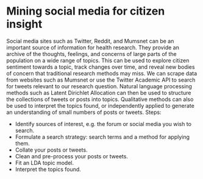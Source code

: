 # Mining social media for citizen insight
Social media sites such as Twitter, Reddit, and Mumsnet can be an important source of information for health research. They provide an archive of the thoughts, feelings, and concerns of large parts of the population on a wide range of topics. This can be used to explore citizen sentiment towards a topic, track changes over time, and reveal new bodies of concern that traditional research methods may miss. We can scrape data from websites such as Mumsnet or use the Twitter Academic API to search for tweets relevant to our research question. Natural language processing methods such as Latent Dirichlet Allocation can then be used to structure the collections of tweets or posts into topics. Qualitative methods can also be used to interpret the topics found, or independently applied to generate an understanding of small numbers of posts or tweets.
Steps:
- Identify sources of interest, e.g. the forum or social media you wish to search.
- Formulate a search strategy: search terms and a method for applying them.
- Collate your posts or tweets. 
- Clean and pre-process your posts or tweets.
- Fit an LDA topic model.
- Interpret the topics found.
